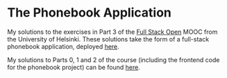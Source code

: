 # The Phonebook Application

My solutions to the exercises in Part 3 of the [Full Stack Open](https://fullstackopen.com/en/) MOOC from the University of Helsinki. These solutions take the form of a full-stack phonebook application, deployed [here](https://fso-phonebook-xq4b.onrender.com/).

My solutions to Parts 0, 1 and 2 of the course (including the frontend code for the phonebook project) can be found [here](https://github.com/tusktenon/full-stack-open).

